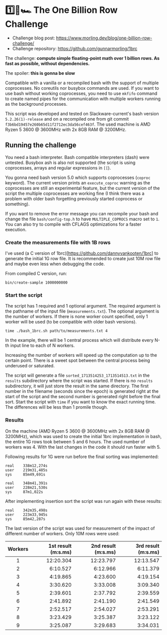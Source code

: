 # 1️⃣🐝🏎️ The One Billion Row Challenge

- Challenge blog post: https://www.morling.dev/blog/one-billion-row-challenge/
- Challenge repository: https://github.com/gunnarmorling/1brc

The challenge: **compute simple floating-point math over 1 billion rows. As fast as possible, without dependencies.**

The spoiler: **this is gonna be slow**

Compatible with a vanilla or a recompiled bash with the support of multiple coprocesses. No coreutils nor busybox commands are used. If you want to use bash without working coprocesses, you need to use `mkfifo` command to create named pipes for the communication with multiple workers running as the background processes.

This script was developed and tested on Slackware-current's bash version `5.2.26(1)-release` and on a recompiled one from git commit `f3b6bd19457e260b65d11f2712ec3da56cef463f`. The used machine is AMD Ryzen 5 3600 @ 3600MHz with 2x 8GB RAM @ 3200MHz.

## Running the challenge

You need a bash interpreter. Bash compatible interpreters (dash) were untested. Busybox ash is also not supported (the script is using coprocesses, arrays and regular expressions in `[[`).

You gonna need bash version 5.0 which supports coprocesses (`coproc` keyword). The current version prints an `execute_coproc` warning as the coprocesses are still an experimental feature, but the current version of the script the multiple coprocesses are working fine (I think there was a problem with older bash forgetting previously started coprocess or something).

If you want to remove the error message you can recompile your bash and change the file `bash/config-top.h` to have `MULTIPLE_COPROCS` macro set to `1`. You can also try to compile with CFLAGS optimizations for a faster execution.

### Create the measurements file with 1B rows

I've used (a C version of 1brc)[https://github.com/dannyvankooten/1brc] to generate the initial 1G row file. It is recommended to create just 10M row file and maybe even less when debugging the code.

From compiled C version, run:
```
bin/create-sample 1000000000
```

### Start the script

The script has 1 required and 1 optional argument. The required argument is the pathname of the input file (`measurements.txt`). The optional argument is the number of workers. If there is none worker count specified, only 1 worker will be used (to be compatible with older bash versions).

```
time ./bash_1brc.sh path/to/measurements.txt 4
```

In the example, there will be 1 central process which will distribute every N-th input line to each of N workers.

Increasing the number of workers will speed up the computation up to the certain point. There is a sweet spot between the central process being underused or saturated.

The script will generate a file `sorted_1713514253_1713514513.txt` in the `results` subdirectory where the script was started. If there is no `results` subdirectory, it will just store the result in the same directory. The first number in the filename (seconds since the epoch) is generated right at the start of the script and the second number is generated right before the final sort. Start the script with `time` if you want to know the exact running time. The differences will be less than 1 promile though.

### Results

On the machine (AMD Ryzen 5 3600 @ 3600MHz with 2x 8GB RAM @ 3200MHz), which was used to create the initial 1brc implementation in bash, the entire 1G rows took between 5 and 6 hours. The used number of workers was 4. With the last changes in the code it should run faster with 5.

Following results for 1G were run before the final sorting was implemented:

```
real	338m12,274s
user	219m31,485s
sys	    85m49,691s
```

```
real	348m41,391s
user	228m21,530s
sys	    87m1,022s
```

After implementing insertion sort the script was run again with these results:

```
real	342m35,498s
user	223m33,945s
sys 	85m42,287s
```

The last version of the script was used for measurement of the impact of different number of workers. Only 10M rows were used:

| Workers | 1st result (m:s.ms) | 2nd result (m:s.ms) | 3rd result (m:s.ms) |
|:-------:|--------------------:|--------------------:|--------------------:|
|    1    |           12:20.304 |           12:23.797 |           12:13.547 |
|    2    |            6:10.527 |            6:12.966 |            6:11.379 |
|    3    |            4:19.865 |            4:23.600 |            4:19.154 |
|    4    |            3:30.620 |            3:33.008 |            3:09.340 |
|    5    |            2:39.601 |            2:37.792 |            2:39.559 |
|    6    |            2:41.892 |            2:41.190 |            2:41.549 |
|    7    |            2:52.517 |            2:54.027 |            2:53.291 |
|    8    |            3:23.429 |            3:25.387 |            3:23.122 |
|    9    |            3:25.087 |            3:29.683 |            3:34.031 |
